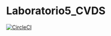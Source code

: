 # Laboratorio5_CVDS




[![CircleCI](https://circleci.com/gh/FelipeRojas15/Laboratorio5_CVDS.svg?style=svg)](https://circleci.com/gh/FelipeRojas15/Laboratorio5_CVDS)
